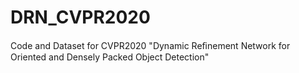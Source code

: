 # DRN_CVPR2020
Code and Dataset for CVPR2020 "Dynamic Reﬁnement Network for Oriented and Densely Packed Object Detection"

